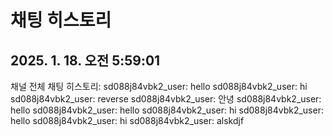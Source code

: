# 채팅 히스토리

## 2025. 1. 18. 오전 5:59:01

채널 전체 채팅 히스토리:
sd088j84vbk2_user: hello
sd088j84vbk2_user: hi
sd088j84vbk2_user: reverse
sd088j84vbk2_user: 안녕
sd088j84vbk2_user: hello
sd088j84vbk2_user: hello
sd088j84vbk2_user: hi
sd088j84vbk2_user: hello
sd088j84vbk2_user: hi
sd088j84vbk2_user: alskdjf

